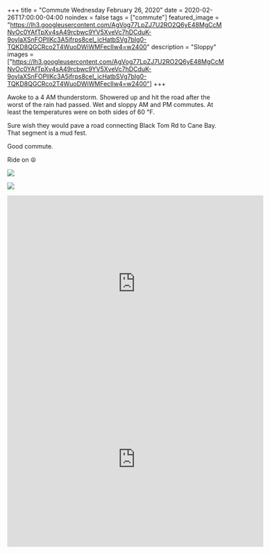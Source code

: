 +++
title =  "Commute Wednesday February 26, 2020"
date = 2020-02-26T17:00:00-04:00
noindex = false
tags = ["commute"]
featured_image = "https://lh3.googleusercontent.com/AgVog77LpZJ7U2RO2Q6yE48MgCcMNvOc0YAfTpXv4sA49rcbwc9YV5XveVc7hDCduK-9oylaXSnFOPlIKc3A5jfrps8ceI_jcHatbSVg7bIg0-TQKD8QGCRco2T4WuoDWiWMFecIIw4=w2400"
description = "Sloppy"
images = ["https://lh3.googleusercontent.com/AgVog77LpZJ7U2RO2Q6yE48MgCcMNvOc0YAfTpXv4sA49rcbwc9YV5XveVc7hDCduK-9oylaXSnFOPlIKc3A5jfrps8ceI_jcHatbSVg7bIg0-TQKD8QGCRco2T4WuoDWiWMFecIIw4=w2400"]
+++

Awoke to a 4 AM thunderstorm. Showered up and hit the road after the worst of the rain had passed. Wet and sloppy AM and PM commutes. At least the temperatures were on both sides of 60 ℉.

Sure wish they would pave a road connecting Black Tom Rd to Cane Bay. That segment is a mud fest.

Good commute.

Ride on ☮

<a href='https://lh3.googleusercontent.com/SuH5yZcwsP2J_d5hG9XLosva3Elo6lNY5gofaqWYVPB0WXIWXfCZJIcQkWiA8wP_FzF8BAQ7DZJJyuw1nZ-x9XASKz28FK8hKZouBUiyI1mFGviQTWzezYe7-h28uRoq5yScws5dfxU=w2400'><img src='https://lh3.googleusercontent.com/SuH5yZcwsP2J_d5hG9XLosva3Elo6lNY5gofaqWYVPB0WXIWXfCZJIcQkWiA8wP_FzF8BAQ7DZJJyuw1nZ-x9XASKz28FK8hKZouBUiyI1mFGviQTWzezYe7-h28uRoq5yScws5dfxU=w2400'></a>

<a href='https://lh3.googleusercontent.com/AgVog77LpZJ7U2RO2Q6yE48MgCcMNvOc0YAfTpXv4sA49rcbwc9YV5XveVc7hDCduK-9oylaXSnFOPlIKc3A5jfrps8ceI_jcHatbSVg7bIg0-TQKD8QGCRco2T4WuoDWiWMFecIIw4=w2400'><img src='https://lh3.googleusercontent.com/AgVog77LpZJ7U2RO2Q6yE48MgCcMNvOc0YAfTpXv4sA49rcbwc9YV5XveVc7hDCduK-9oylaXSnFOPlIKc3A5jfrps8ceI_jcHatbSVg7bIg0-TQKD8QGCRco2T4WuoDWiWMFecIIw4=w2400'></a>

<iframe height='405' width='590' frameborder='0' allowtransparency='true' scrolling='no' src='https://www.strava.com/activities/3133186123/embed/a8c338a0769a7db30c8e0d451984ba2f347c14c4'></iframe>

<iframe height='405' width='590' frameborder='0' allowtransparency='true' scrolling='no' src='https://www.strava.com/activities/3134886497/embed/76e66663cb3791a2e28a613083063a2a353ed164'></iframe>
